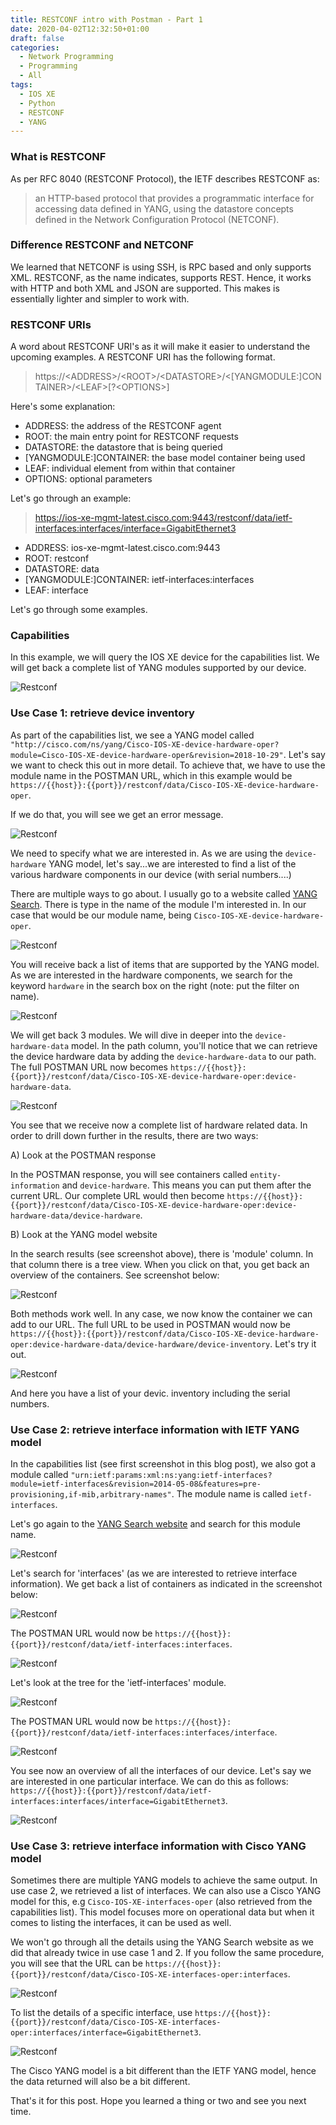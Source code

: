```yaml
---
title: RESTCONF intro with Postman - Part 1
date: 2020-04-02T12:32:50+01:00
draft: false
categories:
  - Network Programming
  - Programming
  - All
tags:
  - IOS XE
  - Python
  - RESTCONF
  - YANG
---
```


### What is RESTCONF

As per RFC 8040 (RESTCONF Protocol), the IETF describes RESTCONF as:

> an HTTP-based protocol that provides a programmatic interface for accessing data defined in YANG, using the datastore concepts defined in the Network Configuration Protocol (NETCONF).

### Difference RESTCONF and NETCONF

We learned that NETCONF is using SSH, is RPC based and only supports XML. RESTCONF, as the name indicates, supports REST. Hence, it works with HTTP and both XML and JSON are supported. This makes is essentially lighter and simpler to work with.

### RESTCONF URIs

A word about RESTCONF URI's as it will make it easier to understand the upcoming examples. A RESTCONF URI has the following format.

> https://\<ADDRESS>/\<ROOT>/\<DATASTORE>/\<[YANGMODULE:]CONTAINER>/\<LEAF>[?\<OPTIONS>]

Here's some explanation:

- ADDRESS: the address of the RESTCONF agent
- ROOT: the main entry point for RESTCONF requests
- DATASTORE: the datastore that is being queried
- [YANGMODULE:]CONTAINER: the base model container being used
- LEAF: individual element from within that container
- OPTIONS: optional parameters

Let's go through an example:

> https://ios-xe-mgmt-latest.cisco.com:9443/restconf/data/ietf-interfaces:interfaces/interface=GigabitEthernet3

- ADDRESS: ios-xe-mgmt-latest.cisco.com:9443
- ROOT: restconf
- DATASTORE: data
- [YANGMODULE:]CONTAINER: ietf-interfaces:interfaces
- LEAF: interface

Let's go through some examples.

### Capabilities

In this example, we will query the IOS XE device for the capabilities list. We will get back a complete list of YANG modules supported by our device.

![Restconf](/images/2020-04-02-1.png)

### Use Case 1: retrieve device inventory

As part of the capabilities list, we see a YANG model called `"http://cisco.com/ns/yang/Cisco-IOS-XE-device-hardware-oper?module=Cisco-IOS-XE-device-hardware-oper&revision=2018-10-29"`. Let's say we want to check this out in more detail. To achieve that, we have to use the module name in the POSTMAN URL, which in this example would be `https://{{host}}:{{port}}/restconf/data/Cisco-IOS-XE-device-hardware-oper`.

If we do that, you will see we get an error message.

![Restconf](/images/2020-04-02-2.png)

We need to specify what we are interested in. As we are using the `device-hardware` YANG model, let's say...we are interested to find a list of the various hardware components in our device (with serial numbers....)

There are multiple ways to go about. I usually go to a website called [YANG Search](https://yangcatalog.org/yang-search/). There is type in the name of the module I'm interested in. In our case that would be our module name, being `Cisco-IOS-XE-device-hardware-oper`.

![Restconf](/images/2020-04-02-3.png)

You will receive back a list of items that are supported by the YANG model. As we are interested in the hardware components, we search for the keyword `hardware` in the search box on the right (note: put the filter on name).

![Restconf](/images/2020-04-02-4.png)

We will get back 3 modules. We will dive in deeper into the `device-hardware-data` model. In the path column, you'll notice that we can retrieve the device hardware data by adding the `device-hardware-data` to our path. The full POSTMAN URL now becomes `https://{{host}}:{{port}}/restconf/data/Cisco-IOS-XE-device-hardware-oper:device-hardware-data`.

![Restconf](/images/2020-04-02-5.png)

You see that we receive now a complete list of hardware related data. In order to drill down further in the results, there are two ways:

A) Look at the POSTMAN response

In the POSTMAN response, you will see containers called `entity-information` and `device-hardware`. This means you can put them after the current URL. Our complete URL would then become `https://{{host}}:{{port}}/restconf/data/Cisco-IOS-XE-device-hardware-oper:device-hardware-data/device-hardware`.

B) Look at the YANG model website

In the search results (see screenshot above), there is 'module' column. In that column there is a tree view. When you click on that, you get back an overview of the containers. See screenshot below:

![Restconf](/images/2020-04-02-6.png)

Both methods work well. In any case, we now know the container we can add to our URL. The full URL to be used in POSTMAN would now be `https://{{host}}:{{port}}/restconf/data/Cisco-IOS-XE-device-hardware-oper:device-hardware-data/device-hardware/device-inventory`. Let's try it out.

![Restconf](/images/2020-04-02-7.png)

And here you have a list of your devic. inventory including the serial numbers.

### Use Case 2: retrieve interface information with IETF YANG model

In the capabilities list (see first screenshot in this blog post), we also got a module called `"urn:ietf:params:xml:ns:yang:ietf-interfaces?module=ietf-interfaces&revision=2014-05-08&features=pre-provisioning,if-mib,arbitrary-names"`. The module name is called `ietf-interfaces`.

Let's go again to the [YANG Search website](https://yangcatalog.org/yang-search) and search for this module name.

![Restconf](/images/2020-04-02-8.png)

Let's search for 'interfaces' (as we are interested to retrieve interface information). We get back a list of containers as indicated in the screenshot below:

![Restconf](/images/2020-04-02-9.png)

The POSTMAN URL would now be `https://{{host}}:{{port}}/restconf/data/ietf-interfaces:interfaces`.

![Restconf](/images/2020-04-02-10.png)

Let's look at the tree for the 'ietf-interfaces' module.

![Restconf](/images/2020-04-02-11.png)

The POSTMAN URL would now be `https://{{host}}:{{port}}/restconf/data/ietf-interfaces:interfaces/interface`.

![Restconf](/images/2020-04-02-12.png)

You see now an overview of all the interfaces of our device. Let's say we are interested in one particular interface. We can do this as follows: `https://{{host}}:{{port}}/restconf/data/ietf-interfaces:interfaces/interface=GigabitEthernet3`.

![Restconf](/images/2020-04-02-13.png)

### Use Case 3: retrieve interface information with Cisco YANG model

Sometimes there are multiple YANG models to achieve the same output. In use case 2, we retrieved a list of interfaces. We can also use a Cisco YANG model for this, e.g `Cisco-IOS-XE-interfaces-oper` (also retrieved from the capabilities list). This model focuses more on operational data but when it comes to listing the interfaces, it can be used as well. 

We won't go through all the details using the YANG Search website as we did that already twice in use case 1 and 2. If you follow the same procedure, you will see that the URL can be `https://{{host}}:{{port}}/restconf/data/Cisco-IOS-XE-interfaces-oper:interfaces`.

![Restconf](/images/2020-04-02-14.png)

To list the details of a specific interface, use `https://{{host}}:{{port}}/restconf/data/Cisco-IOS-XE-interfaces-oper:interfaces/interface=GigabitEthernet3`.

![Restconf](/images/2020-04-02-15.png)

The Cisco YANG model is a bit different than the IETF YANG model, hence the data returned will also be a bit different.

That's it for this post. Hope you learned a thing or two and see you next time.
